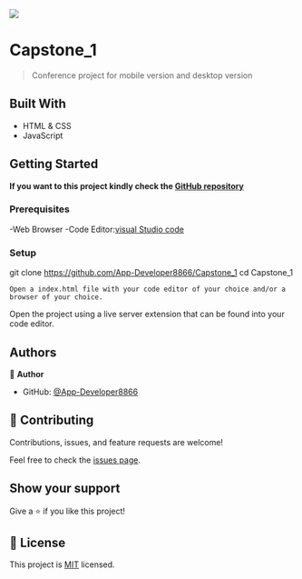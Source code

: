 
![](https://img.shields.io/badge/Microverse-blueviolet)

# Capstone_1

>Conference project for mobile version and desktop version


## Built With

- HTML & CSS
- JavaScript


## Getting Started

**If you want to this project kindly check the [ GitHub repository](https://github.com/App-Developer8866/Capstone_1)**


### Prerequisites
-Web Browser
 -Code Editor:[visual Studio code](https://code.visualstudio.com/)

### Setup
git clone https://github.com/App-Developer8866/Capstone_1
cd Capstone_1
~~~
Open a index.html file with your code editor of your choice and/or a browser of your choice.
~~~
Open the project using a live server extension that can be found into your code editor.



## Authors

👤 **Author**

- GitHub: [@App-Developer8866](https://github.com/App-Developer8866/)


## 🤝 Contributing

Contributions, issues, and feature requests are welcome!

Feel free to check the [issues page](../../issues/).

## Show your support

Give a ⭐️ if you like this project!


## 📝 License

This project is [MIT](https://creativecommons.org/licenses/by-nc/4.0/) licensed.